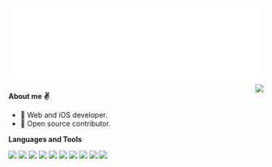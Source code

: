 <img src="header.svg" width="100%" height="150">

<!--
<p align="center">
  <img src="https://readme-typing-svg.herokuapp.com?color=F75C7E&lines=Welcome+to+My+Profile!&size=28" />
</p>
-->

<img align="right" src="https://github-readme-stats.vercel.app/api/top-langs/?username=luoxuhai&hide=html,stylus,less,css,scss,java,WebAssembly&hide_border=true&layout=compact" />

**About me ✌️**

- 🎨 Web and iOS developer.
- 🌱 Open source contributor.

**Languages and Tools**  

<p>
<img src="https://img.shields.io/badge/JavaScript-323330?style=for-the-badge&logo=javascript&logoColor=F7DF1E" />
<img src="https://img.shields.io/badge/TypeScript-007ACC?style=for-the-badge&logo=typescript&logoColor=white" />
<img src="https://img.shields.io/badge/WebAssembly-654FF0?style=for-the-badge&logo=WebAssembly&logoColor=white" />
<img src="https://img.shields.io/badge/Swift-FA7343?style=for-the-badge&logo=swift&logoColor=white" />
<img src="https://img.shields.io/badge/C%2B%2B-00599C?style=for-the-badge&logo=c%2B%2B&logoColor=white" />
<img src="https://img.shields.io/badge/React-20232A?style=for-the-badge&logo=react&logoColor=61DAFB" />
<img src="https://img.shields.io/badge/Vue.js-35495E?style=for-the-badge&logo=vuedotjs&logoColor=4FC08D" />
<img src="https://img.shields.io/badge/React_Native-20232A?style=for-the-badge&logo=react&logoColor=61DAFB" />
<img src="https://img.shields.io/badge/Node.js-339933?style=for-the-badge&logo=nodedotjs&logoColor=white" />
<img src="https://img.shields.io/badge/ThreeJs-black?style=for-the-badge&logo=three.js&logoColor=white" />
</p>
